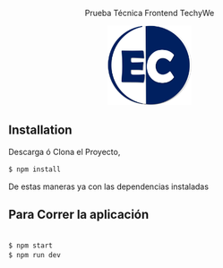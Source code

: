   <p align="center">Prueba Técnica Frontend TechyWe</a> </p>
    <p align="center">
    <p align="center">
  <a href="https://edwarcastillo.netlify.app/" target="blank"><img src="https://raw.githubusercontent.com/edcastillob/Countries-ProyectoIndividual/main/client/src/assets/ec.png" width="150" alt="EDCastillo Logo" /></a>
</p>
</p>
 

## Installation
Descarga ó Clona el Proyecto, 
```bash
$ npm install
```
De estas maneras ya con las dependencias instaladas


## Para Correr la aplicación
 ```bash

$ npm start 
$ npm run dev

```
